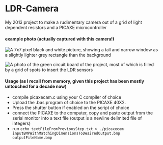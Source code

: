 # LDR-Camera
My 2013 project to make a rudimentary camera out of a grid of light dependent resistors and a PICAXE microcontroller

#### example photo (actually captured with this camera!)

![A 7x7 pixel black and white picture, showing a tall and narrow window as a slightly lighter grey rectangle than the background](https://www.patronics.org/uploads/1/0/5/9/10597534/published/9771797.png "sunlight coming through a tall and narrow window")

![A photo of the green circuit board of the project, most of which is filled by a grid of spots to insert the LDR sensors](https://www.patronics.org/uploads/1/0/5/9/10597534/440453754.jpg)

#### Usage (as I recall from memory, given this project has been mostly untouched for a decade now)
- compile picaxecam.c using your C compiler of choice
- Upload the .bas program of choice to the PICAXE 40X2.
- Press the shutter button if enabled on the script of choice
- connect the PICAXE to the computer, copy and paste output from the serial monitor into a text file (output is a newline delimited file of integers)
- run `echo textFileFromPreviousStep.txt > ./picaxecam inputBMPWithMatchingDimensionsToDesiredOutput.bmp outputFileName.bmp`
